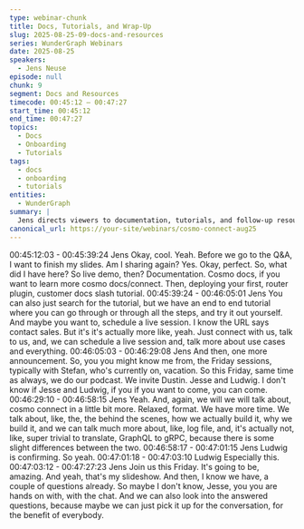 ```yaml
---
type: webinar-chunk
title: Docs, Tutorials, and Wrap-Up
slug: 2025-08-25-09-docs-and-resources
series: WunderGraph Webinars
date: 2025-08-25
speakers:
  - Jens Neuse
episode: null
chunk: 9
segment: Docs and Resources
timecode: 00:45:12 – 00:47:27
start_time: 00:45:12
end_time: 00:47:27
topics:
  - Docs
  - Onboarding
  - Tutorials
tags:
  - docs
  - onboarding
  - tutorials
entities:
  - WunderGraph
summary: |
  Jens directs viewers to documentation, tutorials, and follow-up resources, emphasizing ease of onboarding.
canonical_url: https://your-site/webinars/cosmo-connect-aug25
---
```


00:45:12:03 - 00:45:39:24
Jens
Okay, cool. Yeah. Before we go to the Q&A, I want to finish my slides. Am I sharing again? Yes.
Okay, perfect. So, what did I have here? So live demo, then? Documentation. Cosmo docs, if
you want to learn more cosmo docs/connect. Then, deploying your first, router plugin, customer
docs slash tutorial.
00:45:39:24 - 00:46:05:01
Jens
You can also just search for the tutorial, but we have an end to end tutorial where you can go
through or through all the steps, and try it out yourself. And maybe you want to, schedule a live
session. I know the URL says contact sales. But it's it's actually more like, yeah. Just connect
with us, talk to us, and, we can schedule a live session and, talk more about use cases and
everything.
00:46:05:03 - 00:46:29:08
Jens
And then, one more announcement. So, you you might know me from, the Friday sessions,
typically with Stefan, who's currently on, vacation. So this Friday, same time as always, we do
our podcast. We invite Dustin. Jesse and Ludwig. I don't know if Jesse and Ludwig, if you if you
want to come, you can come.
00:46:29:10 - 00:46:58:15
Jens
Yeah. And, again, we will we will talk about, cosmo connect in a little bit more. Relaxed, format.
We have more time. We talk about, like, the, the behind the scenes, how we actually build it,
why we build it, and we can talk much more about, like, log file, and, it's actually not, like, super
trivial to translate, GraphQL to gRPC, because there is some slight differences between the two.
00:46:58:17 - 00:47:01:15
Jens
Ludwig is confirming. So yeah.
00:47:01:18 - 00:47:03:10
Ludwig
Especially this.
00:47:03:12 - 00:47:27:23
Jens
Join us this Friday. It's going to be, amazing. And yeah, that's my slideshow. And then, I know
we have, a couple of questions already. So maybe I don't know, Jesse, you you are hands on
with, with the chat. And we can also look into the answered questions, because maybe we can
just pick it up for the conversation, for the benefit of everybody.